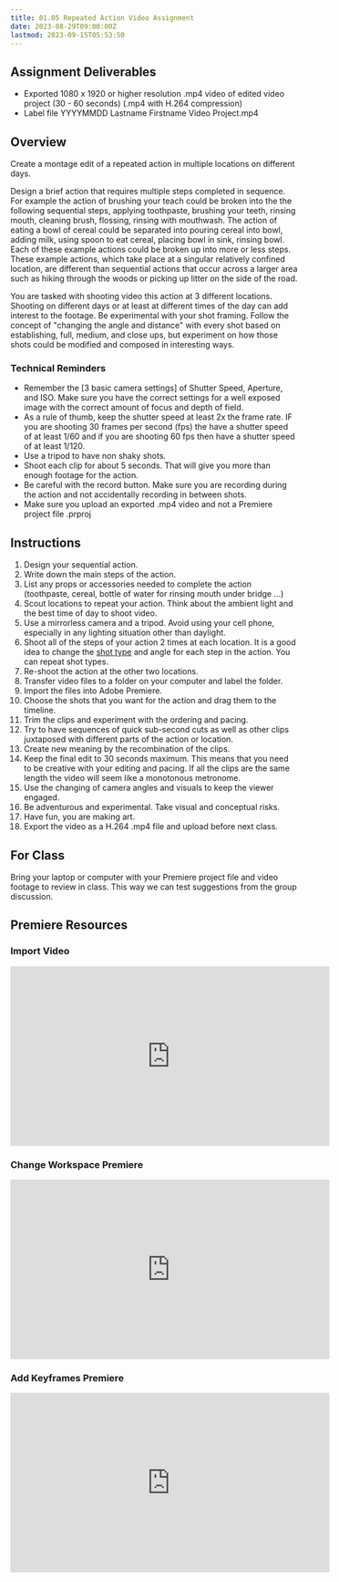 ```yaml
---
title: 01.05 Repeated Action Video Assignment
date: 2023-08-29T09:00:00Z
lastmod: 2023-09-15T05:53:50
---
```


## Assignment Deliverables

- Exported 1080 x 1920 or higher resolution .mp4 video of edited video project (30 - 60 seconds) (.mp4 with H.264 compression)
- Label file YYYYMMDD Lastname Firstname Video Project.mp4

## Overview

Create a montage edit of a repeated action in multiple locations on different days.

Design a brief action that requires multiple steps completed in sequence. For example the action of brushing your teach could be broken into the the following sequential steps, applying toothpaste, brushing your teeth, rinsing mouth, cleaning brush, flossing, rinsing with mouthwash. The action of eating a bowl of cereal could be separated into pouring cereal into bowl, adding milk, using spoon to eat cereal, placing bowl in sink, rinsing bowl. Each of these example actions could be broken up into more or less steps. These example actions, which take place at a singular relatively confined location, are different than sequential actions that occur across a larger area such as hiking through the woods or picking up litter on the side of the road.

You are tasked with shooting video this action at 3 different locations. Shooting on different days or at least at different times of the day can add interest to the footage. Be experimental with your shot framing. Follow the concept of "changing the angle and distance" with every shot based on establishing, full, medium, and close ups, but experiment on how those shots could be modified and composed in interesting ways.

### Technical Reminders

- Remember the [3 basic camera settings] of Shutter Speed, Aperture, and ISO. Make sure you have the correct settings for a well exposed image with the correct amount of focus and depth of field.
- As a rule of thumb, keep the shutter speed at least 2x the frame rate. IF you are shooting 30 frames per second (fps) the have a shutter speed of at least 1/60 and if you are shooting 60 fps then have a shutter speed of at least 1/120.
- Use a tripod to have non shaky shots.
- Shoot each clip for about 5 seconds. That will give you more than enough footage for the action.
- Be careful with the record button. Make sure you are recording during the action and not accidentally recording in between shots.
- Make sure you upload an exported .mp4 video and not a Premiere project file .prproj

## Instructions

1. Design your sequential action.
2. Write down the main steps of the action.
3. List any props or accessories needed to complete the action (toothpaste, cereal, bottle of water for rinsing mouth under bridge ...)
4. Scout locations to repeat your action. Think about the ambient light and the best time of day to shoot video.
5. Use a mirrorless camera and a tripod. Avoid using your cell phone, especially in any lighting situation other than daylight.
6. Shoot all of the steps of your action 2 times at each location. It is a good idea to change the [shot type](../../../../video/shot-types.md) and angle for each step in the action. You can repeat shot types.
7. Re-shoot the action at the other two locations.
8. Transfer video files to a folder on your computer and label the folder.
9. Import the files into Adobe Premiere.
10. Choose the shots that you want for the action and drag them to the timeline.
11. Trim the clips and experiment with the ordering and pacing.
12. Try to have sequences of quick sub-second cuts as well as other clips juxtaposed with different parts of the action or location.
13. Create new meaning by the recombination of the clips.
14. Keep the final edit to 30 seconds maximum. This means that you need to be creative with your editing and pacing. If all the clips are the same length the video will seem like a monotonous metronome.
15. Use the changing of camera angles and visuals to keep the viewer engaged.
16. Be adventurous and experimental. Take visual and conceptual risks.
17. Have fun, you are making art.
18. Export the video as a H.264 .mp4 file and upload before next class.

## For Class

Bring your laptop or computer with your Premiere project file and video footage to review in class. This way we can test suggestions from the group discussion.

## Premiere Resources

<div class="video-grid">

<div class="video-card">

### Import Video

<div class="iframe-16-9-container">
<iframe class="youTubeIframe" width="560" height="315" src="https://www.youtube.com/embed/kpsxbwX0Mps?si=LdrkKHze3b6bf5kB?rel=0" title="YouTube video player" frameborder="0" allow="accelerometer; autoplay; clipboard-write; encrypted-media; gyroscope; picture-in-picture; web-share" allowfullscreen></iframe>
</div>
</div>

<div class="video-card">

### Change Workspace Premiere

<div class="iframe-16-9-container">
<iframe class="youTubeIframe" width="560" height="315" src="https://www.youtube.com/embed/NL-oEPsBn6E?si=TIZiExoy-WBXB3zv?rel=0" title="YouTube video player" frameborder="0" allow="accelerometer; autoplay; clipboard-write; encrypted-media; gyroscope; picture-in-picture; web-share" allowfullscreen></iframe>
</div>
</div>

<div class="video-card">

### Add Keyframes Premiere

<div class="iframe-16-9-container">
<iframe class="youTubeIframe" width="560" height="315" src="https://www.youtube.com/embed/B6MPRzztqjY?si=PILubU2awQSD-76_?rel=0" title="YouTube video player" frameborder="0" allow="accelerometer; autoplay; clipboard-write; encrypted-media; gyroscope; picture-in-picture; web-share" allowfullscreen></iframe>
</div>
</div>

</div>
